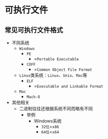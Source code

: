 # 可执行文件

## 常见可执行文件格式

* 不同系统
  * `Windows`
    * `PE`
      * =`Portable Executable`
    * `COFF`
        * =`Common Object File Format`
  * `Linux`类系统：`Linux`、`Unix`、`Mac`等
    * `ELF`
        * =`Executable and Linkable Format`
  * `Mac`
    * `Mach-O`
* 其他相关
  * 二进制往往还根据系统不同而略有不同
    * 举例
      * Windows系统
        * `32位`=`x86`
        * `64位`=`x64`
